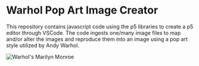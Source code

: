 # Warhol Pop Art Image Creator

This repository contains javascript code using the p5 libraries to create a p5 editor through VSCode.
The code ingests one/many image files to map and/or alter the images and reproduce them into an image 
using a pop art style utilized by Andy Warhol.

![Warhol's Marilyn Monroe]()
